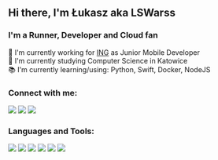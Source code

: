 ## Hi there, I'm Łukasz aka LSWarss

### I'm a Runner, Developer and Cloud fan
👔  I'm currently working for [ING](https://www.ing.pl/) as Junior Mobile Developer
<br>
🏫 I'm currently studying Computer Science in Katowice 
<br>
📚 I'm currently learning/using: Python, Swift, Docker, NodeJS
<br>

### Connect with me:
[<img src="https://img.icons8.com/fluent/48/000000/gmail.png"/>][mail]
[<img src="https://img.icons8.com/color/48/000000/linkedin.png"/>][linkedin]
[<img src="https://img.icons8.com/fluent/50/000000/instagram-new.png"/>][instagram]


### Languages and Tools:
[<img src="https://img.icons8.com/color/48/000000/python.png"/>](https://www.python.org/)
[<img src="https://img.icons8.com/color/48/000000/javascript.png"/>](https://developer.mozilla.org/en-US/docs/Web/JavaScript)
[<img src="https://img.icons8.com/windows/48/26e07f/node-js.png"/>](https://nodejs.org/en/)
[<img src="https://img.icons8.com/fluent/48/000000/swift.png"/>](https://swift.org/)
[<img src="https://img.icons8.com/color/48/000000/docker.png"/>](https://www.docker.com/)
[<img src="https://img.icons8.com/color/48/000000/kubernetes.png"/>](https://kubernetes.io/)



<!-- This will be added after creating my own website/portfolio/blog -->
[website]: www.google.com 
[linkedin]: https://www.linkedin.com/in/%C5%82ukasz-stachnik-495a46184/
[instagram]: https://www.instagram.com/lswarss
[mail]: ls.warss98@gmail.com
 
